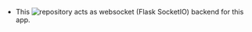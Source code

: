 - This ![repository](https://github.com/VijayIyer/tic-tac-toe-backend) acts as websocket (Flask SocketIO) backend for this app. 
